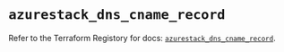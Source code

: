 # `azurestack_dns_cname_record`

Refer to the Terraform Registory for docs: [`azurestack_dns_cname_record`](https://registry.terraform.io/providers/hashicorp/azurestack/1.0.0/docs/resources/dns_cname_record).

